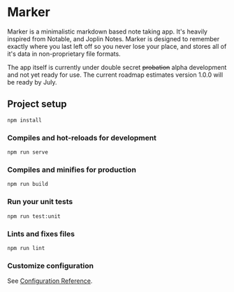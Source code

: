 # Marker

Marker is a minimalistic markdown based note taking app. It's heavily inspired from Notable, and Joplin Notes. Marker is designed to remember exactly where you last left off so you never lose your place, and stores all of it's data in non-proprietary file formats.

The app itself is currently under double secret ~~probation~~ alpha development and not yet ready for use. The current roadmap estimates version 1.0.0 will be ready by July.

## Project setup

```
npm install
```

### Compiles and hot-reloads for development

```
npm run serve
```

### Compiles and minifies for production

```
npm run build
```

### Run your unit tests

```
npm run test:unit
```

### Lints and fixes files

```
npm run lint
```

### Customize configuration

See [Configuration Reference](https://cli.vuejs.org/config/).
